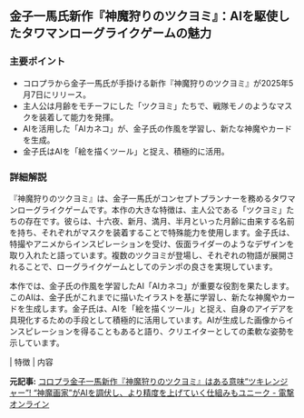 ## 金子一馬氏新作『神魔狩りのツクヨミ』：AIを駆使したタワマンローグライクゲームの魅力

### 主要ポイント

* コロプラから金子一馬氏が手掛ける新作『神魔狩りのツクヨミ』が2025年5月7日にリリース。
* 主人公は月齢をモチーフにした「ツクヨミ」たちで、戦隊モノのようなマスクを装着して能力を発揮。
* AIを活用した「AIカネコ」が、金子氏の作風を学習し、新たな神魔やカードを生成。
* 金子氏はAIを「絵を描くツール」と捉え、積極的に活用。

### 詳細解説

『神魔狩りのツクヨミ』は、金子一馬氏がコンセプトプランナーを務めるタワマンローグライクゲームです。本作の大きな特徴は、主人公である「ツクヨミ」たちの存在です。彼らは、十六夜、新月、満月、半月といった月齢に由来する名前を持ち、それぞれがマスクを装着することで特殊能力を使用します。金子氏は、特撮やアニメからインスピレーションを受け、仮面ライダーのようなデザインを取り入れたと語っています。複数のツクヨミが登場し、それぞれの物語が展開されることで、ローグライクゲームとしてのテンポの良さを実現しています。

本作では、金子氏の作風を学習したAI「AIカネコ」が重要な役割を果たします。このAIは、金子氏がこれまでに描いたイラストを基に学習し、新たな神魔やカードを生成します。金子氏は、AIを「絵を描くツール」と捉え、自身のアイデアを具現化するための手段として積極的に活用しています。AIが生成した画像からインスピレーションを得ることもあると語り、クリエイターとしての柔軟な姿勢を示しています。

| 特徴 | 内容 

**元記事:** [コロプラ金子一馬新作『神魔狩りのツクヨミ』はある意味“ツキレンジャー”! “神魔画家”がAIを調伏し、より精度を上げていく仕組みもユニーク - 電撃オンライン](http://news.dengeki.com/article/202505/35068)